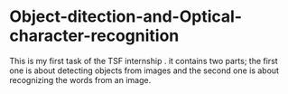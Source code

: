 # Object-ditection-and-Optical-character-recognition
This is my first task of the TSF internship . it contains two parts; the first one is about detecting objects from images and the second one is about recognizing the words from an image.
